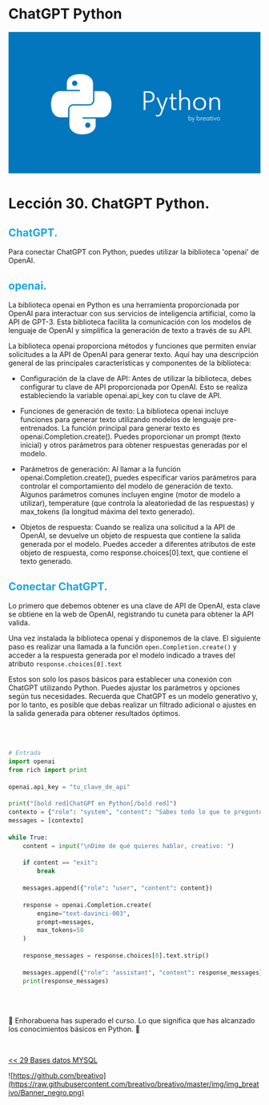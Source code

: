 # ChatGPT Python

![](https://github.com/breativo/Python_by_breativo/blob/master/img/Banner_Python_by_breativo.png?raw=true)

# Lección 30. ChatGPT Python.

<h2 style="color:#15A7E1">ChatGPT.</h2>
Para conectar ChatGPT con Python, puedes utilizar la biblioteca 'openai' de OpenAI. 

<h2 style="color:#15A7E1">openai.</h2>

La biblioteca openai en Python es una herramienta proporcionada por OpenAI para interactuar con sus servicios de inteligencia artificial, como la API de GPT-3. Esta biblioteca facilita la comunicación con los modelos de lenguaje de OpenAI y simplifica la generación de texto a través de su API.

La biblioteca openai proporciona métodos y funciones que permiten enviar solicitudes a la API de OpenAI para generar texto. Aquí hay una descripción general de las principales características y componentes de la biblioteca:

* Configuración de la clave de API: Antes de utilizar la biblioteca, debes configurar tu clave de API proporcionada por OpenAI. Esto se realiza estableciendo la variable openai.api_key con tu clave de API.

* Funciones de generación de texto: La biblioteca openai incluye funciones para generar texto utilizando modelos de lenguaje pre-entrenados. La función principal para generar texto es openai.Completion.create(). Puedes proporcionar un prompt (texto inicial) y otros parámetros para obtener respuestas generadas por el modelo.

* Parámetros de generación: Al llamar a la función openai.Completion.create(), puedes especificar varios parámetros para controlar el comportamiento del modelo de generación de texto. Algunos parámetros comunes incluyen engine (motor de modelo a utilizar), temperature (que controla la aleatoriedad de las respuestas) y max_tokens (la longitud máxima del texto generado).

* Objetos de respuesta: Cuando se realiza una solicitud a la API de OpenAI, se devuelve un objeto de respuesta que contiene la salida generada por el modelo. Puedes acceder a diferentes atributos de este objeto de respuesta, como response.choices[0].text, que contiene el texto generado.

<h2 style="color:#15A7E1">Conectar ChatGPT.</h2>
Lo primero que debemos obtener es una clave de API de OpenAI, esta clave se obtiene en la web  de OpenAI, registrando tu cuneta para obtener la API valida.

Una vez instalada la biblioteca openai y disponemos de la clave. El siguiente paso es realizar una llamada a la función `open.Completion.create()` y acceder a la respuesta  generada por el modelo indicado a traves del atributo `response.choices[0].text`

Estos son solo los pasos básicos para establecer una conexión con ChatGPT utilizando Python. Puedes ajustar los parámetros y opciones según tus necesidades. Recuerda que ChatGPT es un modelo generativo y, por lo tanto, es posible que debas realizar un filtrado adicional o ajustes en la salida generada para obtener resultados óptimos.

<br>
<br>

````py
# Entrada
import openai
from rich import print

openai.api_key = "tu_clave_de_api"

print("[bold red]ChatGPT en Python[/bold red]") 
contexto = {"role": "system", "content": "Sabes todo lo que te pregunto"}
messages = [contexto]

while True:
    content = input("\nDime de qué quieres hablar, creativo: ")  

    if content == "exit":
        break
    
    messages.append({"role": "user", "content": content})
    
    response = openai.Completion.create(
        engine="text-davinci-003",
        prompt=messages,
        max_tokens=50
    )
    
    response_messages = response.choices[0].text.strip()
    
    messages.append({"role": "assistant", "content": response_messages})
    print(response_messages)

````

<br>
<br>

🎉 Enhorabuena has superado el curso. Lo que significa que has alcanzado los conocimientos básicos en Python. 🎉

<br>

[<< 29 Bases datos MYSQL](../29_MYSQL_Python) 

![https://github.com/breativo](https://raw.githubusercontent.com/breativo/breativo/master/img/img_breativo/Banner_negro.png)


